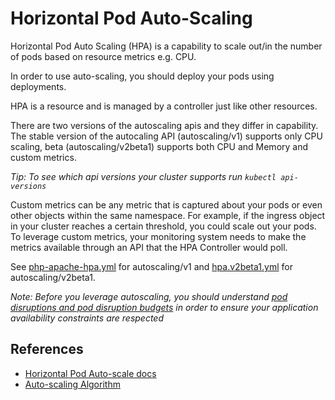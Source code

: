 # Horizontal Pod Auto-Scaling #

Horizontal Pod Auto Scaling (HPA) is a capability to scale out/in the number of pods based on resource metrics e.g. CPU.  

In order to use auto-scaling, you should deploy your pods using deployments.  

HPA is a resource and is managed by a controller just like other resources.

There are two versions of the autoscaling apis and they differ in capability.  The stable version of the autocaling API (autoscaling/v1) supports only CPU scaling, beta (autoscaling/v2beta1) supports both CPU and Memory and custom metrics.  

*Tip: To see which api versions your cluster supports run ```kubectl api-versions```*

Custom metrics can be any metric that is captured about your pods or even other objects within the same namespace.  For example, if the ingress object in your cluster reaches a certain threshold, you could scale out your pods.  To leverage custom metrics, your monitoring system needs to make the metrics available through an API that the HPA Controller would poll.

See [php-apache-hpa.yml](./php-apache-hpa.yml) for autoscaling/v1 and [hpa.v2beta1.yml](./hpa.v2beta1.yml) for autoscaling/v2beta1.

*Note: Before you leverage autoscaling, you should understand [pod disruptions and pod disruption budgets](https://kubernetes.io/docs/concepts/workloads/pods/disruptions/) in order to ensure your application availability constraints are respected*

## References ##

* [Horizontal Pod Auto-scale docs](https://kubernetes.io/docs/tasks/run-application/horizontal-pod-autoscale/)
* [Auto-scaling Algorithm](https://github.com/kubernetes/community/blob/master/contributors/design-proposals/autoscaling/horizontal-pod-autoscaler.md#autoscaling-algorithm)